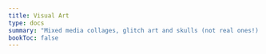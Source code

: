 ```yaml
---
title: Visual Art
type: docs
summary: "Mixed media collages, glitch art and skulls (not real ones!). Lots of darker themes exploring identity, loneliness, memento moris. Also, tinkering."
bookToc: false
---
```

